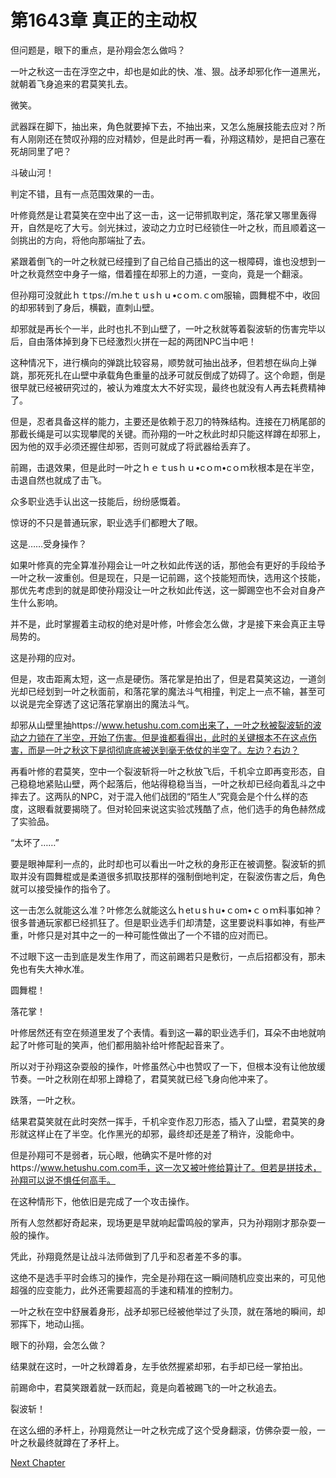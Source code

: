 # 第1643章 真正的主动权

但问题是，眼下的重点，是孙翔会怎么做吗？

一叶之秋这一击在浮空之中，却也是如此的快、准、狠。战矛却邪化作一道黑光，就朝着飞身追来的君莫笑扎去。

微笑。

武器踩在脚下，抽出来，角色就要掉下去，不抽出来，又怎么施展技能去应对？所有人刚刚还在赞叹孙翔的应对精妙，但是此时再一看，孙翔这精妙，是把自己塞在死胡同里了吧？

斗破山河！

判定不错，且有一点范围效果的一击。

叶修竟然是让君莫笑在空中出了这一击，这一记带抓取判定，落花掌又哪里轰得开，自然是吃了大亏。剑光抹过，波动之力立时已经锁住一叶之秋，而且顺着这一剑挑出的方向，将他向那端扯了去。

紧跟着倒飞的一叶之秋就已经撞到了自己给自己插出的这一根障碍，谁也没想到一叶之秋竟然空中身子一缩，借着撞在却邪上的力道，一变向，竟是一个翻滚。

但孙翔可没就此ｈｔtps://ｍ.heｔｕsｈｕ•cｏｍ.ｃom服输，圆舞棍不中，收回的却邪转到了身后，横戳，直刺山壁。

却邪就是再长个一半，此时也扎不到山壁了，一叶之秋就等着裂波斩的伤害完毕以后，自由落体掉到身下已经激烈火拼在一起的两团NPC当中吧！

这种情况下，进行横向的弹跳比较容易，顺势就可抽出战矛，但若想在纵向上弹跳，那死死扎在山壁中承载角色重量的战矛可就反倒成了妨碍了。这个命题，倒是很早就已经被研究过的，被认为难度太大不好实现，最终也就没有人再去耗费精神了。

但是，忍者具备这样的能力，主要还是依赖于忍刀的特殊结构。连接在刀柄尾部的那截长绳是可以实现攀爬的关键。而孙翔的一叶之秋此时却只能这样蹲在却邪上，因为他的双手必须还握住却邪，否则可就成了将武器给丢弃了。

前踢，击退效果，但是此时一叶之ｈｅｔusｈｕ•cｏm•cｏｍ秋根本是在半空，击退自然也就成了击飞。

众多职业选手认出这一技能后，纷纷感慨着。

惊讶的不只是普通玩家，职业选手们都瞪大了眼。

这是……受身操作？

如果叶修真的完全算准孙翔会让一叶之秋如此传送的话，那他会有更好的手段给予一叶之秋一波重创。但是现在，只是一记前踢，这个技能短而快，选用这个技能，那优先考虑到的就是即使孙翔没让一叶之秋如此传送，这一脚踢空也不会对自身产生什么影响。

并不是，此时掌握着主动权的绝对是叶修，叶修会怎么做，才是接下来会真正主导局势的。

这是孙翔的应对。

但是，攻击距离太短，这一点是硬伤。落花掌是拍出了，但是君莫笑这边，一道剑光却已经划到一叶之秋面前，和落花掌的魔法斗气相撞，判定上一点不输，甚至可以说是完全穿透了这记落花掌崩出的魔法斗气。

却邪从山壁里抽https://www.hetushu.com.com出来了，一叶之秋被裂波斩的波动之力锁在了半空，开始了伤害。但是谁都看得出，此时的关键根本不在这点伤害，而是一叶之秋这下是彻彻底底被送到毫无依仗的半空了。左边？右边？

再看叶修的君莫笑，空中一个裂波斩将一叶之秋放飞后，千机伞立即再变形态，自己稳稳地紧贴山壁，两个起落后，他站得稳稳当当，一叶之秋却已经向着乱斗之中摔去了。这两队的NPC，对于混入他们战团的“陌生人”究竟会是个什么样的态度，这眼看就要揭晓了。但对轮回来说这实验忒残酷了点，他们选手的角色赫然成了实验品。

“太坏了……”

要是眼神犀利一点的，此时却也可以看出一叶之秋的身形正在被调整。裂波斩的抓取并没有圆舞棍或是柔道很多抓取技那样的强制倒地判定，在裂波伤害之后，角色就可以接受操作的指令了。

这一击怎么就能这么准？叶修怎么就能这么ｈetｕsｈu•ｃom•ｃｏｍ料事如神？很多普通玩家都已经抓狂了。但是职业选手们却清楚，这里要说料事如神，有些严重，叶修只是对其中之一的一种可能性做出了一个不错的应对而已。

不过眼下这一击到底是发生作用了，而这前踢若只是敷衍，一点后招都没有，那未免也有失大神水准。

圆舞棍！

落花掌！

叶修居然还有空在频道里发了个表情。看到这一幕的职业选手们，耳朵不由地就响起了叶修可耻的笑声，他们都用脑补给叶修配起音来了。

所以对于孙翔这杂耍般的操作，叶修虽然心中也赞叹了一下，但根本没有让他放缓节奏。一叶之秋刚在却邪上蹲稳了，君莫笑就已经飞身向他冲来了。

跌落，一叶之秋。

结果君莫笑就在此时突然一挥手，千机伞变作忍刀形态，插入了山壁，君莫笑的身形就这样止在了半空。化作黑光的却邪，最终却还是差了稍许，没能命中。

但是孙翔可不是弱者，玩心眼，他确实不是叶修的对https://www.hetushu.com.com手，这一次又被叶修给算计了。但若是拼技术，孙翔可以说不惧任何高手。

在这种情形下，他依旧是完成了一个攻击操作。

所有人忽然都好奇起来，现场更是早就响起雷鸣般的掌声，只为孙翔刚才那杂耍一般的操作。

凭此，孙翔竟然是让战斗法师做到了几乎和忍者差不多的事。

这绝不是选手平时会练习的操作，完全是孙翔在这一瞬间随机应变出来的，可见他超强的应变能力，此外还需要超高的手速和精准的控制力。

一叶之秋在空中舒展着身形，战矛却邪已经被他举过了头顶，就在落地的瞬间，却邪挥下，地动山摇。

眼下的孙翔，会怎么做？

结果就在这时，一叶之秋蹲着身，左手依然握紧却邪，右手却已经一掌拍出。

前踢命中，君莫笑跟着就一跃而起，竟是向着被踢飞的一叶之秋追去。

裂波斩！

在这么细的矛杆上，孙翔竟然让一叶之秋完成了这个受身翻滚，仿佛杂耍一般，一叶之秋最终就蹲在了矛杆上。



[Next Chapter](%E7%AC%AC1644%E7%AB%A0%20%E6%9C%80%E7%BB%88%E7%9A%84%E9%80%89%E6%8B%A9.md)